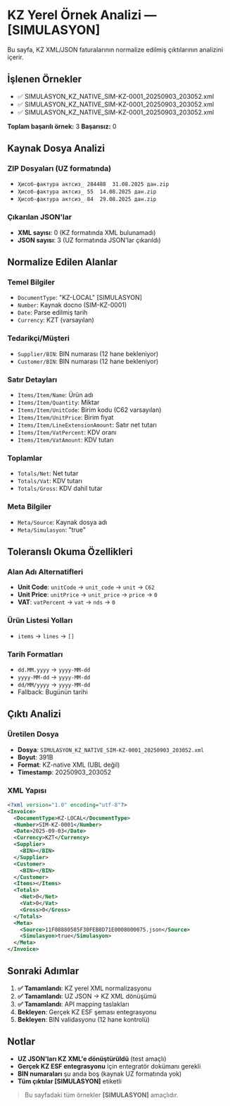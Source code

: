 # KZ Yerel Örnek Analizi — [SIMULASYON]

Bu sayfa, KZ XML/JSON faturalarının normalize edilmiş çıktılarının analizini içerir.

## İşlenen Örnekler

- ✅ SIMULASYON_KZ_NATIVE_SIM-KZ-0001_20250903_203052.xml
- ✅ SIMULASYON_KZ_NATIVE_SIM-KZ-0001_20250903_203052.xml
- ✅ SIMULASYON_KZ_NATIVE_SIM-KZ-0001_20250903_203052.xml

**Toplam başarılı örnek:** 3
**Başarısız:** 0

## Kaynak Dosya Analizi

### **ZIP Dosyaları (UZ formatında)**
- `Ҳисоб-фактура актсиз_ 284488  31.08.2025 дан.zip`
- `Ҳисоб-фактура актсиз_ 55  14.08.2025 дан.zip`
- `Ҳисоб-фактура актсиз_ 84  29.08.2025 дан.zip`

### **Çıkarılan JSON'lar**
- **XML sayısı**: 0 (KZ formatında XML bulunamadı)
- **JSON sayısı**: 3 (UZ formatında JSON'lar çıkarıldı)

## Normalize Edilen Alanlar

### **Temel Bilgiler**
- `DocumentType`: "KZ-LOCAL" [SIMULASYON]
- `Number`: Kaynak docno (SIM-KZ-0001)
- `Date`: Parse edilmiş tarih
- `Currency`: KZT (varsayılan)

### **Tedarikçi/Müşteri**
- `Supplier/BIN`: BIN numarası (12 hane bekleniyor)
- `Customer/BIN`: BIN numarası (12 hane bekleniyor)

### **Satır Detayları**
- `Items/Item/Name`: Ürün adı
- `Items/Item/Quantity`: Miktar
- `Items/Item/UnitCode`: Birim kodu (C62 varsayılan)
- `Items/Item/UnitPrice`: Birim fiyat
- `Items/Item/LineExtensionAmount`: Satır net tutarı
- `Items/Item/VatPercent`: KDV oranı
- `Items/Item/VatAmount`: KDV tutarı

### **Toplamlar**
- `Totals/Net`: Net tutar
- `Totals/Vat`: KDV tutarı
- `Totals/Gross`: KDV dahil tutar

### **Meta Bilgiler**
- `Meta/Source`: Kaynak dosya adı
- `Meta/Simulasyon`: "true"

## Toleranslı Okuma Özellikleri

### **Alan Adı Alternatifleri**
- **Unit Code**: `unitCode` → `unit_code` → `unit` → `C62`
- **Unit Price**: `unitPrice` → `unit_price` → `price` → `0`
- **VAT**: `vatPercent` → `vat` → `nds` → `0`

### **Ürün Listesi Yolları**
- `items` → `lines` → `[]`

### **Tarih Formatları**
- `dd.MM.yyyy` → `yyyy-MM-dd`
- `yyyy-MM-dd` → `yyyy-MM-dd`  
- `dd/MM/yyyy` → `yyyy-MM-dd`
- Fallback: Bugünün tarihi

## Çıktı Analizi

### **Üretilen Dosya**
- **Dosya**: `SIMULASYON_KZ_NATIVE_SIM-KZ-0001_20250903_203052.xml`
- **Boyut**: 391B
- **Format**: KZ-native XML (UBL değil)
- **Timestamp**: 20250903_203052

### **XML Yapısı**
```xml
<?xml version="1.0" encoding="utf-8"?>
<Invoice>
  <DocumentType>KZ-LOCAL</DocumentType>
  <Number>SIM-KZ-0001</Number>
  <Date>2025-09-03</Date>
  <Currency>KZT</Currency>
  <Supplier>
    <BIN></BIN>
  </Supplier>
  <Customer>
    <BIN></BIN>
  </Customer>
  <Items></Items>
  <Totals>
    <Net>0</Net>
    <Vat>0</Vat>
    <Gross>0</Gross>
  </Totals>
  <Meta>
    <Source>11F08880585F30FEB8D71E0008000075.json</Source>
    <Simulasyon>true</Simulasyon>
  </Meta>
</Invoice>
```

## Sonraki Adımlar

1. **✅ Tamamlandı**: KZ yerel XML normalizasyonu
2. **✅ Tamamlandı**: UZ JSON → KZ XML dönüşümü
3. **✅ Tamamlandı**: API mapping taslakları
4. **Bekleyen**: Gerçek KZ ESF şeması entegrasyonu
5. **Bekleyen**: BIN validasyonu (12 hane kontrolü)

## Notlar

- **UZ JSON'ları KZ XML'e dönüştürüldü** (test amaçlı)
- **Gerçek KZ ESF entegrasyonu** için entegratör dokümanı gerekli
- **BIN numaraları** şu anda boş (kaynak UZ formatında yok)
- **Tüm çıktılar [SIMULASYON]** etiketli

> Bu sayfadaki tüm örnekler **[SIMULASYON]** amaçlıdır.
